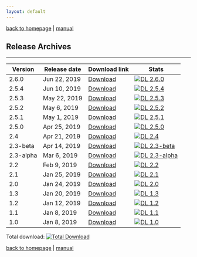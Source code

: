 ```yaml
---
layout: default
---
```

[back to homepage](./) | [manual](./manual.md)

## Release Archives
***

| Version     | Release date | Download link         | Stats |
|-------------|--------------|-----------------------|-------|
| 2.6.0       | Jun 22, 2019 | [Download][2.6.0]     | [![DL 2.6.0][Badge-2.6.0]][Link-2.6.0] |
| 2.5.4       | Jun 10, 2019 | [Download][2.5.4]     | [![DL 2.5.4][Badge-2.5.4]][Link-2.5.4] |
| 2.5.3       | May 22, 2019 | [Download][2.5.3]     | [![DL 2.5.3][Badge-2.5.3]][Link-2.5.3] |
| 2.5.2       | May 6, 2019  | [Download][2.5.2]     | [![DL 2.5.2][Badge-2.5.2]][Link-2.5.2] |
| 2.5.1       | May 1, 2019  | [Download][2.5.1]     | [![DL 2.5.1][Badge-2.5.1]][Link-2.5.1] |
| 2.5.0       | Apr 25, 2019 | [Download][2.5.0]     | [![DL 2.5.0][Badge-2.5.0]][Link-2.5.0] |
| 2.4         | Apr 21, 2019 | [Download][2.4]       | [![DL 2.4][Badge-2.4]][Link-2.4] |
| 2.3-beta    | Apr 14, 2019 | [Download][2.3-beta]  | [![DL 2.3-beta][Badge-2.3-beta]][Link-2.3-beta] |
| 2.3-alpha   | Mar 6, 2019  | [Download][2.3-alpha] | [![DL 2.3-alpha][Badge-2.3-alpha]][Link-2.3-alpha] |
| 2.2         | Feb 9, 2019  | [Download][2.2]       | [![DL 2.2][Badge-2.2]][Link-2.2] |
| 2.1         | Jan 25, 2019 | [Download][2.1]       | [![DL 2.1][Badge-2.1]][Link-2.1] |
| 2.0         | Jan 24, 2019 | [Download][2.0]       | [![DL 2.0][Badge-2.0]][Link-2.0] |
| 1.3         | Jan 20, 2019 | [Download][1.3]       | [![DL 1.3][Badge-1.3]][Link-1.3] |
| 1.2         | Jan 12, 2019 | [Download][1.2]       | [![DL 1.2][Badge-1.2]][Link-1.2] |
| 1.1         | Jan 8, 2019  | [Download][1.1]       | [![DL 1.1][Badge-1.1]][Link-1.1] |
| 1.0         | Jan 8, 2019  | [Download][1.0]       | [![DL 1.0][Badge-1.0]][Link-1.0] |

Total download: [![Total Download][Badge-TotalDL]][Link-TotalDL]

[2.6.0]: https://github.com/OctaDist/OctaDist/releases/tag/v.2.6.0
[2.5.4]: https://github.com/OctaDist/OctaDist/releases/tag/v.2.5.4
[2.5.3]: https://github.com/OctaDist/OctaDist/releases/tag/v.2.5.3
[2.5.2]: https://github.com/OctaDist/OctaDist/releases/tag/v.2.5.2
[2.5.1]: https://github.com/OctaDist/OctaDist/releases/tag/v.2.5.1
[2.5.0]: https://github.com/OctaDist/OctaDist/releases/tag/v.2.5.0
[2.4]: https://github.com/OctaDist/OctaDist/releases/tag/v.2.4
[2.3-beta]: https://github.com/OctaDist/OctaDist/releases/tag/v.2.3-beta
[2.3-alpha]: https://github.com/OctaDist/OctaDist/releases/tag/v.2.3-alpha
[2.2]: https://github.com/OctaDist/OctaDist/releases/tag/v.2.2
[2.1]: https://github.com/OctaDist/OctaDist/releases/tag/v.2.1
[2.0]: https://github.com/OctaDist/OctaDist/releases/tag/v.2.0
[1.3]: https://github.com/OctaDist/OctaDist/releases/tag/v.1.3
[1.2]: https://github.com/OctaDist/OctaDist/releases/tag/v.1.2
[1.1]: https://github.com/OctaDist/OctaDist/releases/tag/v.1.1
[1.0]: https://github.com/OctaDist/OctaDist/releases/tag/v.1.0

[Total Download]: https://github.com/OctaDist/OctaDist/releases

[Badge-2.6.0]: https://img.shields.io/github/downloads/OctaDist/OctaDist/v.2.6.0/total.svg
[Link-2.6.0]: https://github.com/OctaDist/OctaDist/releases/tag/v.2.6.0
[Badge-2.5.4]: https://img.shields.io/github/downloads/OctaDist/OctaDist/v.2.5.4/total.svg
[Link-2.5.4]: https://github.com/OctaDist/OctaDist/releases/tag/v.2.5.4
[Badge-2.5.3]: https://img.shields.io/github/downloads/OctaDist/OctaDist/v.2.5.3/total.svg
[Link-2.5.3]: https://github.com/OctaDist/OctaDist/releases/tag/v.2.5.3
[Badge-2.5.2]: https://img.shields.io/github/downloads/OctaDist/OctaDist/v.2.5.2/total.svg
[Link-2.5.2]: https://github.com/OctaDist/OctaDist/releases/tag/v.2.5.2
[Badge-2.5.1]: https://img.shields.io/github/downloads/OctaDist/OctaDist/v.2.5.1/total.svg
[Link-2.5.1]: https://github.com/OctaDist/OctaDist/releases/tag/v.2.5.1
[Badge-2.5.0]: https://img.shields.io/github/downloads/OctaDist/OctaDist/v.2.5.0/total.svg
[Link-2.5.0]: https://github.com/OctaDist/OctaDist/releases/tag/v.2.5.0
[Badge-2.4]: https://img.shields.io/github/downloads/OctaDist/OctaDist/v.2.4/total.svg
[Link-2.4]: https://github.com/OctaDist/OctaDist/releases/tag/v.2.4
[Badge-2.3-beta]: https://img.shields.io/github/downloads/OctaDist/OctaDist/v.2.3-beta/total.svg
[Link-2.3-beta]: https://github.com/OctaDist/OctaDist/releases/tag/v.2.3-beta
[Badge-2.3-alpha]: https://img.shields.io/github/downloads/OctaDist/OctaDist/v.2.3-alpha/total.svg
[Link-2.3-alpha]: https://github.com/OctaDist/OctaDist/releases/tag/v.2.3-alpha
[Badge-2.2]: https://img.shields.io/github/downloads/OctaDist/OctaDist/v.2.2/total.svg
[Link-2.2]: https://github.com/OctaDist/OctaDist/releases/tag/v.2.2
[Badge-2.1]: https://img.shields.io/github/downloads/OctaDist/OctaDist/v.2.1/total.svg
[Link-2.1]: https://github.com/OctaDist/OctaDist/releases/tag/v.2.1
[Badge-2.0]: https://img.shields.io/github/downloads/OctaDist/OctaDist/v.2.0/total.svg
[Link-2.0]: https://github.com/OctaDist/OctaDist/releases/tag/v.2.0
[Badge-1.3]: https://img.shields.io/github/downloads/OctaDist/OctaDist/v.1.3/total.svg
[Link-1.3]: https://github.com/OctaDist/OctaDist/releases/tag/v.1.3
[Badge-1.2]: https://img.shields.io/github/downloads/OctaDist/OctaDist/v.1.2/total.svg
[Link-1.2]: https://github.com/OctaDist/OctaDist/releases/tag/v.1.2
[Badge-1.1]: https://img.shields.io/github/downloads/OctaDist/OctaDist/v.1.1/total.svg
[Link-1.1]: https://github.com/OctaDist/OctaDist/releases/tag/v.1.1
[Badge-1.0]: https://img.shields.io/github/downloads/OctaDist/OctaDist/v.1.0/total.svg
[Link-1.0]: https://github.com/OctaDist/OctaDist/releases/tag/v.1.0

[Badge-TotalDL]: https://img.shields.io/github/downloads/OctaDist/OctaDist/total.svg
[Link-TotalDL]: https://github.com/OctaDist/OctaDist/releases


[back to homepage](./) | [manual](./manual.md)
